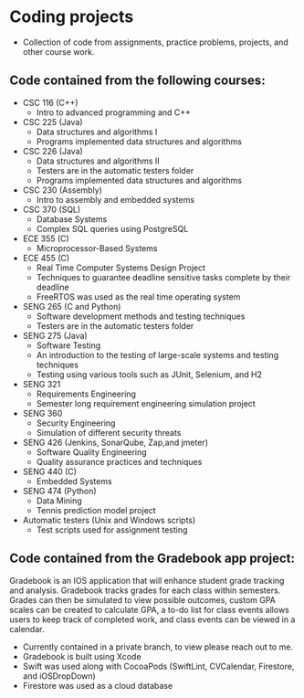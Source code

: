 # Coding projects
- Collection of code from assignments, practice problems, projects, and other course work.

## Code contained from the following courses:
- CSC 116 (C++)
  - Intro to advanced programming and C++
- CSC 225 (Java)
  - Data structures and algorithms I
  - Programs implemented data structures and algorithms
- CSC 226 (Java)
  - Data structures and algorithms II
  - Testers are in the automatic testers folder
  - Programs implemented data structures and algorithms
- CSC 230 (Assembly)
  - Intro to assembly and embedded systems
- CSC 370 (SQL)
  - Database Systems
  - Complex SQL queries using PostgreSQL
- ECE 355 (C)
  - Microprocessor-Based Systems
- ECE 455 (C)
  - Real Time Computer Systems Design Project
  - Techniques to guarantee deadline sensitive tasks complete by their deadline
  - FreeRTOS was used as the real time operating system
- SENG 265 (C and Python)
  - Software development methods and testing techniques
  - Testers are in the automatic testers folder
- SENG 275 (Java)
  - Software Testing
  - An introduction to the testing of large-scale systems and testing techniques 
  - Testing using various tools such as JUnit, Selenium, and H2
- SENG 321
  - Requirements Engineering
  - Semester long requirement engineering simulation project
- SENG 360 
  - Security Engineering
  - Simulation of different security threats
- SENG 426 (Jenkins, SonarQube, Zap,and jmeter)
  - Software Quality Engineering
  - Quality assurance practices and techniques
- SENG 440 (C)
  - Embedded Systems
- SENG 474 (Python)
  - Data Mining
  - Tennis prediction model project
- Automatic testers (Unix and Windows scripts)
  - Test scripts used for assignment testing
  
## Code contained from the Gradebook app project:
Gradebook is an IOS application that will enhance student grade tracking and analysis. Gradebook tracks grades for each class within semesters. Grades can then be simulated to view possible outcomes, custom GPA scales can be created to calculate GPA, a to-do list for class events allows users to keep track of completed work, and class events can be viewed in a calendar.

- Currently contained in a private branch, to view please reach out to me.
- Gradebook is built using Xcode
- Swift was used along with CocoaPods (SwiftLint, CVCalendar, Firestore, and iOSDropDown)
- Firestore was used as a cloud database

